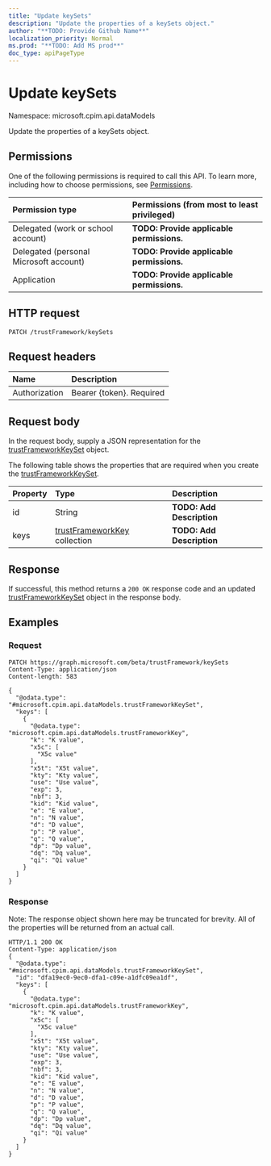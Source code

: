 ```yaml
---
title: "Update keySets"
description: "Update the properties of a keySets object."
author: "**TODO: Provide Github Name**"
localization_priority: Normal
ms.prod: "**TODO: Add MS prod**"
doc_type: apiPageType
---
```


# Update keySets

Namespace: microsoft.cpim.api.dataModels

Update the properties of a keySets object.

## Permissions
One of the following permissions is required to call this API. To learn more, including how to choose permissions, see [Permissions](/concepts/permissions-reference.md).

|Permission type|Permissions (from most to least privileged)|
|:---|:---|
|Delegated (work or school account)|**TODO: Provide applicable permissions.**|
|Delegated (personal Microsoft account)|**TODO: Provide applicable permissions.**|
|Application|**TODO: Provide applicable permissions.**|

## HTTP request
<!-- {
  "blockType": "ignored"
}
-->
``` http
PATCH /trustFramework/keySets
```

## Request headers
|Name|Description|
|:---|:---|
|Authorization|Bearer {token}. Required|

## Request body
In the request body, supply a JSON representation for the [trustFrameworkKeySet](../resources/microsoft.cpim.api.datamodels-trustframeworkkeyset.md) object.

The following table shows the properties that are required when you create the [trustFrameworkKeySet](../resources/microsoft.cpim.api.datamodels-trustframeworkkeyset.md).

|Property|Type|Description|
|:---|:---|:---|
|id|String|**TODO: Add Description**|
|keys|[trustFrameworkKey](../resources/microsoft.cpim.api.datamodels-trustframeworkkey.md) collection|**TODO: Add Description**|



## Response
If successful, this method returns a `200 OK` response code and an updated [trustFrameworkKeySet](../resources/microsoft.cpim.api.datamodels-trustframeworkkeyset.md) object in the response body.

## Examples

### Request
<!-- {
  "blockType": "request",
  "name": "update_keysets"
}
-->
``` http
PATCH https://graph.microsoft.com/beta/trustFramework/keySets
Content-Type: application/json
Content-length: 583

{
  "@odata.type": "#microsoft.cpim.api.dataModels.trustFrameworkKeySet",
  "keys": [
    {
      "@odata.type": "microsoft.cpim.api.dataModels.trustFrameworkKey",
      "k": "K value",
      "x5c": [
        "X5c value"
      ],
      "x5t": "X5t value",
      "kty": "Kty value",
      "use": "Use value",
      "exp": 3,
      "nbf": 3,
      "kid": "Kid value",
      "e": "E value",
      "n": "N value",
      "d": "D value",
      "p": "P value",
      "q": "Q value",
      "dp": "Dp value",
      "dq": "Dq value",
      "qi": "Qi value"
    }
  ]
}
```

### Response
Note: The response object shown here may be truncated for brevity. All of the properties will be returned from an actual call.
<!-- {
  "blockType": "response",
  "truncated": true
}
-->
``` http
HTTP/1.1 200 OK
Content-Type: application/json
{
  "@odata.type": "#microsoft.cpim.api.dataModels.trustFrameworkKeySet",
  "id": "dfa19ec0-9ec0-dfa1-c09e-a1dfc09ea1df",
  "keys": [
    {
      "@odata.type": "microsoft.cpim.api.dataModels.trustFrameworkKey",
      "k": "K value",
      "x5c": [
        "X5c value"
      ],
      "x5t": "X5t value",
      "kty": "Kty value",
      "use": "Use value",
      "exp": 3,
      "nbf": 3,
      "kid": "Kid value",
      "e": "E value",
      "n": "N value",
      "d": "D value",
      "p": "P value",
      "q": "Q value",
      "dp": "Dp value",
      "dq": "Dq value",
      "qi": "Qi value"
    }
  ]
}
```


